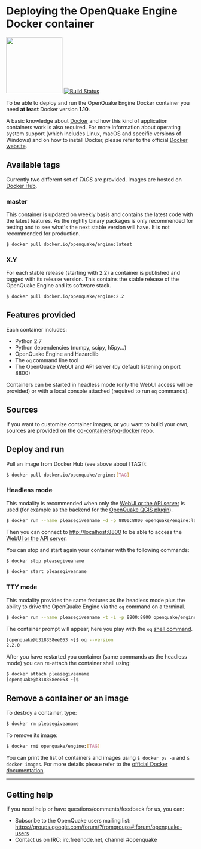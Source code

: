 # Deploying the OpenQuake Engine Docker container

<img src="https://upload.wikimedia.org/wikipedia/commons/7/79/Docker_%28container_engine%29_logo.png" width="150px"> [![Build Status](https://ci.openquake.org/view/Builders/job/docker-builder/badge/icon)](https://ci.openquake.org/view/Builders/job/docker-builder/)

To be able to deploy and run the OpenQuake Engine Docker container you need **at least** Docker version **1.10**. 

A basic knowledge about [Docker](https://docs.docker.com/engine/) and how this kind of application containers work is also required.
For more information about operating system support (which includes Linux, macOS and specific versions of Windows) and on how to install Docker, please refer to the official [Docker website](https://www.docker.com/products/docker).

## Available tags

Currently two different set of *TAGS* are provided. Images are hosted on [Docker Hub](https://hub.docker.com/r/openquake/engine/tags/).

### master

This container is updated on weekly basis and contains the latest code with the latest features. As the nightly binary packages is only recommended for testing and to see what's the next stable version will have. It is not recommended for production.

```bash
$ docker pull docker.io/openquake/engine:latest
```

### X.Y

For each stable release (starting with 2.2) a container is published and tagged with its release version. This contains the stable release of the OpenQuake Engine and its software stack.

```bash
$ docker pull docker.io/openquake/engine:2.2
```

## Features provided

Each container includes:

- Python 2.7
- Python dependencies (numpy, scipy, h5py...)
- OpenQuake Engine and Hazardlib
- The `oq` command line tool
- The OpenQuake WebUI and API server (by default listening on port 8800)

Containers can be started in headless mode (only the WebUI access will be provided) or with a local console attached (required to run `oq` commands).

## Sources

If you want to customize container images, or you want to build your own, sources are provided on the [oq-containers/oq-docker](https://github.com/gem/oq-containers/tree/master/oq-docker) repo.


## Deploy and run

Pull an image from Docker Hub (see above about [TAG]):

```bash
$ docker pull docker.io/openquake/engine:[TAG]
```

### Headless mode

This modality is recommended when only the [WebUI or the API server](../running/server.md) is used (for example as the backend for the [OpenQuake QGIS plugin](https://plugins.qgis.org/plugins/svir/)).

```bash
$ docker run --name pleasegiveaname -d -p 8800:8800 openquake/engine:latest
```

Then you can connect to [http://localhost:8800](http://localhost:8800) to be able to access the [WebUI or the API server](../running/server.md).

You can stop and start again your container with the following commands:

```bash
$ docker stop pleasegiveaname
```

```bash
$ docker start pleasegiveaname
```

### TTY mode
 
This modality provides the same features as the headless mode plus the ability to drive the OpenQuake Engine via the `oq` command on a terminal.

```bash
$ docker run --name pleasegiveaname -t -i -p 8800:8800 openquake/engine:latest
```

The container prompt will appear, here you play with the `oq` [shell command](../running/unix.md).

```bash
[openquake@b318358ee053 ~]$ oq --version
2.2.0
```

After you have restarted you container (same commands as the headless mode) you can re-attach the container shell using:

```bash
$ docker attach pleasegiveaname
[openquake@b318358ee053 ~]$

```

## Remove a container or an image

To destroy a container, type:

```bash
$ docker rm pleasegiveaname
```

To remove its image:

```bash
$ docker rmi openquake/engine:[TAG]
```

You can print the list of containers and images using `$ docker ps -a` and `$ docker images`. For more details please refer to the [official Docker documentation](https://docs.docker.com/engine/).

***

## Getting help
If you need help or have questions/comments/feedback for us, you can:
  * Subscribe to the OpenQuake users mailing list: https://groups.google.com/forum/?fromgroups#!forum/openquake-users
  * Contact us on IRC: irc.freenode.net, channel #openquake
